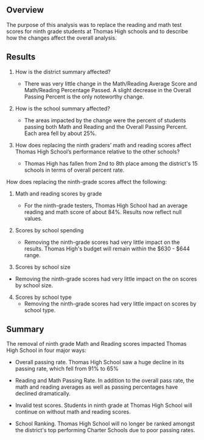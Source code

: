 ## Overview ##
The purpose of this analysis was to replace the reading and math test scores for ninth grade students at Thomas High schools and to describe how the changes affect the overall analysis. 


## Results ##

1. How is the district summary affected?
   * There was very little change in the Math/Reading Average Score and Math/Reading Percentage Passed. A slight decrease in the Overall Passing Percent is the only noteworthy change. 



2. How is the school summary affected?
   * The areas impacted by the change were the percent of students passing both Math and Reading and the Overall Passing Percent. Each area fell by about 25%.



3. How does replacing the ninth graders’ math and reading scores affect Thomas High School’s performance relative to the other schools?
   * Thomas High has fallen from 2nd to 8th place among the district's 15 schools in terms of overall percent rate.



How does replacing the ninth-grade scores affect the following:

1. Math and reading scores by grade
   * For the ninth-grade testers, Thomas High School had an average reading and math score of about 84%. Results now reflect null values.


2. Scores by school spending
   * Removing the ninth-grade scores had very little impact on the results. Thomas High's budget will remain within the $630 - $644 range.


3. Scores by school size
  
  * Removing the ninth-grade scores had very little impact on the on scores by school size. 

4. Scores by school type 
   * Removing the ninth-grade scores had very little impact on scores by school type. 



## Summary ##
The removal of ninth grade Math and Reading scores impacted Thomas High School in four major ways:

* Overall passing rate. Thomas High School saw a huge decline in its passing rate, which fell from 91% to 65%

* Reading and Math Passing Rate. In addition to the overall pass rate, the math and reading averages as well as passing percentages have declined dramatically.

* Invalid test scores. Students in ninth grade at Thomas High School will continue on without math and reading scores.

* School Ranking. Thomas High School will no longer be ranked amongst the district's top performing Charter Schools due to poor passing rates.  









